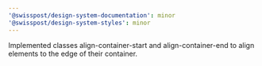 ```yaml
---
'@swisspost/design-system-documentation': minor
'@swisspost/design-system-styles': minor
---
```


Implemented classes align-container-start and align-container-end to align elements to the edge of their container.
